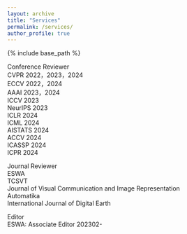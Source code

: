 ```yaml
---
layout: archive
title: "Services"
permalink: /services/
author_profile: true
---
```


{% include base_path %}

Conference Reviewer  
CVPR 2022，2023，2024    
ECCV 2022，2024    
AAAI 2023，2024    
ICCV 2023  
NeurIPS 2023  
ICLR 2024  
ICML 2024  
AISTATS 2024   
ACCV 2024  
ICASSP 2024  
ICPR 2024  

Journal Reviewer  
ESWA  
TCSVT  
Journal of Visual Communication and Image Representation  
Automatika  
International Journal of Digital Earth  

Editor  
ESWA: Associate Editor 202302-
